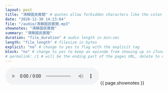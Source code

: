```yaml
---
layout: post
title: "清靜國民賓館" # quotes allow forbidden characters like the colon
date: "2020-12-30 14:23:04"
file: "/audio/清靜國民賓館.mp3"
shownotes: "清靜國民賓館"
summary: "清靜國民賓館"
duration: "file_duration" # audio length in min:sec
length: "file_length" # filesize in bytes
explicit: "no" # change to yes to flag with the explicit tag
block: "no" # change to yes to keep an episode from showing up in iTunes
# permalink: /1 # will be the ending part of the pages URL, delete to default to the title
---
```


<audio controls>
<source src="{{site.url}}{{site.baseurl}}{{ page.file }}" type="audio/x-mp3">
Your browser does not support the audio element.
</audio>
{{ page.shownotes }}
